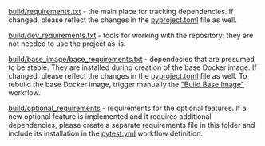 [build/requirements.txt](../build/requirements.txt) - the main place for tracking dependencies. If changed, please reflect the changes in the [pyproject.toml](../pyproject.toml) file as well.

[build/dev_requirements.txt](../build/dev_requirements.txt) - tools for working with the repository; they are not needed to use the project as-is.

[build/base_image/base_requirements.txt](../build/base_image/base_requirements.txt) - dependecies that are presumed to be stable. They are installed during creation of the base Docker image. If changed, please reflect the changes in the [pyproject.toml](../pyproject.toml) file as well. To rebuild the base Docker image, trigger manually the ["Build Base Image"](../actions/workflows/prepare-base-image.yml) workflow.

[build/optional_requirements](build/optional_requirements/) - requirements for the optional features. If a new optional feature is implemented and it requires additional dependencies, please create a separate requirements file in this folder and include its installation in the [pytest.yml](https://github.com/mim-solutions/MIM-OCR/actions/workflows/prepare-base-image.yml) workflow definition.
